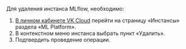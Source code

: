Для удаления инстанса MLflow, необходимо:

1.  [В личном кабинете VK Cloud](https://mcs.mail.ru/app/services/infra/servers/) перейти на страницу «Инстансы» раздела «ML Platform».
2.  В контекстном меню инстанса выбрать пункт «Удалить».
3.  Подтвердить проведение операции.
